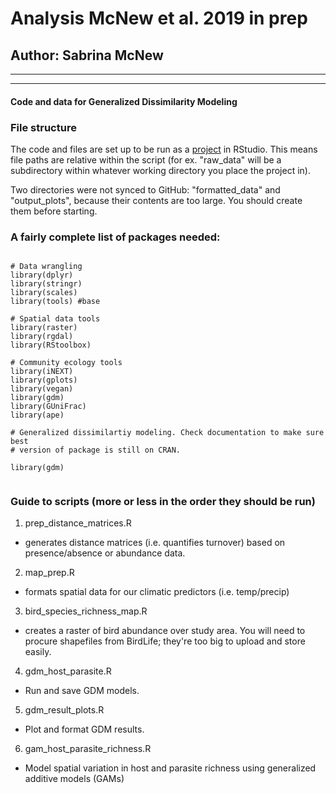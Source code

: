 # Analysis McNew et al. 2019 in prep
## Author: Sabrina McNew
***
***
#### Code and data for Generalized Dissimilarity Modeling 

### File structure 
The code and files are set up to be run as a [project](https://r4ds.had.co.nz/workflow-projects.html)
in RStudio. This means file paths are relative within the script (for ex. "raw_data" will be a subdirectory within 
whatever working directory you place the project in).  

Two directories were not synced to GitHub: "formatted_data" and "output_plots", because their contents are 
too large. You should create them before starting. 

### A fairly complete list of packages needed: 
```

# Data wrangling 
library(dplyr) 
library(stringr) 
library(scales) 
library(tools) #base 

# Spatial data tools 
library(raster) 
library(rgdal)
library(RStoolbox) 

# Community ecology tools  
library(iNEXT) 
library(gplots)
library(vegan)
library(gdm)
library(GUniFrac)
library(ape)

# Generalized dissimilartiy modeling. Check documentation to make sure best 
# version of package is still on CRAN.

library(gdm) 


```
### Guide to scripts (more or less in the order they should be run)

1. prep_distance_matrices.R
+ generates distance matrices (i.e. quantifies turnover) based on presence/absence or abundance data.
2. map_prep.R
  + formats spatial data for our climatic predictors (i.e. temp/precip)
3. bird_species_richness_map.R  
  + creates a raster of bird abundance over study area. You will need to procure
shapefiles from BirdLife; they're too big to upload and store easily.   
4. gdm_host_parasite.R
  + Run and save GDM models.  
5. gdm_result_plots.R
  + Plot and format GDM results.  
6. gam_host_parasite_richness.R 
+ Model spatial variation in host and parasite richness using generalized additive models (GAMs)